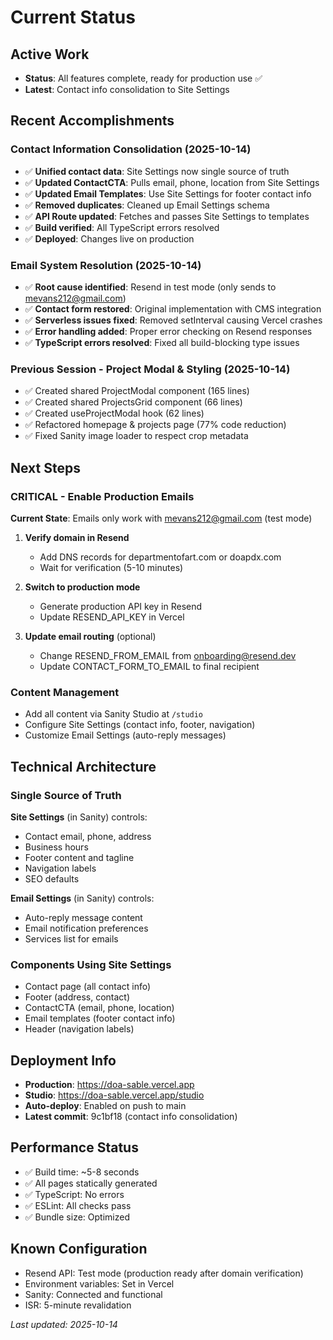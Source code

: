 # Current Status

## Active Work
- **Status**: All features complete, ready for production use ✅
- **Latest**: Contact info consolidation to Site Settings

## Recent Accomplishments

### Contact Information Consolidation (2025-10-14)
- ✅ **Unified contact data**: Site Settings now single source of truth
- ✅ **Updated ContactCTA**: Pulls email, phone, location from Site Settings
- ✅ **Updated Email Templates**: Use Site Settings for footer contact info
- ✅ **Removed duplicates**: Cleaned up Email Settings schema
- ✅ **API Route updated**: Fetches and passes Site Settings to templates
- ✅ **Build verified**: All TypeScript errors resolved
- ✅ **Deployed**: Changes live on production

### Email System Resolution (2025-10-14)
- ✅ **Root cause identified**: Resend in test mode (only sends to mevans212@gmail.com)
- ✅ **Contact form restored**: Original implementation with CMS integration
- ✅ **Serverless issues fixed**: Removed setInterval causing Vercel crashes
- ✅ **Error handling added**: Proper error checking on Resend responses
- ✅ **TypeScript errors resolved**: Fixed all build-blocking type issues

### Previous Session - Project Modal & Styling (2025-10-14)
- ✅ Created shared ProjectModal component (165 lines)
- ✅ Created shared ProjectsGrid component (66 lines)
- ✅ Created useProjectModal hook (62 lines)
- ✅ Refactored homepage & projects page (77% code reduction)
- ✅ Fixed Sanity image loader to respect crop metadata

## Next Steps

### CRITICAL - Enable Production Emails
**Current State**: Emails only work with mevans212@gmail.com (test mode)

1. **Verify domain in Resend**
   - Add DNS records for departmentofart.com or doapdx.com
   - Wait for verification (5-10 minutes)

2. **Switch to production mode**
   - Generate production API key in Resend
   - Update RESEND_API_KEY in Vercel

3. **Update email routing** (optional)
   - Change RESEND_FROM_EMAIL from onboarding@resend.dev
   - Update CONTACT_FORM_TO_EMAIL to final recipient

### Content Management
- Add all content via Sanity Studio at `/studio`
- Configure Site Settings (contact info, footer, navigation)
- Customize Email Settings (auto-reply messages)

## Technical Architecture

### Single Source of Truth
**Site Settings** (in Sanity) controls:
- Contact email, phone, address
- Business hours
- Footer content and tagline
- Navigation labels
- SEO defaults

**Email Settings** (in Sanity) controls:
- Auto-reply message content
- Email notification preferences
- Services list for emails

### Components Using Site Settings
- Contact page (all contact info)
- Footer (address, contact)
- ContactCTA (email, phone, location)
- Email templates (footer contact info)
- Header (navigation labels)

## Deployment Info
- **Production**: https://doa-sable.vercel.app
- **Studio**: https://doa-sable.vercel.app/studio
- **Auto-deploy**: Enabled on push to main
- **Latest commit**: 9c1bf18 (contact info consolidation)

## Performance Status
- ✅ Build time: ~5-8 seconds
- ✅ All pages statically generated
- ✅ TypeScript: No errors
- ✅ ESLint: All checks pass
- ✅ Bundle size: Optimized

## Known Configuration
- Resend API: Test mode (production ready after domain verification)
- Environment variables: Set in Vercel
- Sanity: Connected and functional
- ISR: 5-minute revalidation

*Last updated: 2025-10-14*
